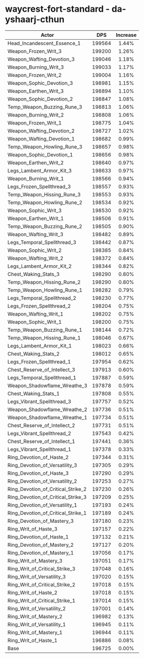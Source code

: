 # waycrest-fort-standard - da-yshaarj-cthun
| Actor | DPS | Increase |
|---|:---:|:---:|
|Head_Incandescent_Essence_1|199564|1.44%|
|Weapon_Frozen_Writ_3|199200|1.26%|
|Weapon_Wafting_Devotion_3|199046|1.18%|
|Weapon_Burning_Writ_3|199033|1.17%|
|Weapon_Frozen_Writ_2|199004|1.16%|
|Weapon_Sophic_Devotion_3|198981|1.15%|
|Weapon_Earthen_Writ_3|198894|1.10%|
|Weapon_Sophic_Devotion_2|198847|1.08%|
|Temp_Weapon_Buzzing_Rune_3|198813|1.06%|
|Weapon_Burning_Writ_2|198808|1.06%|
|Weapon_Frozen_Writ_1|198775|1.04%|
|Weapon_Wafting_Devotion_2|198727|1.02%|
|Weapon_Wafting_Devotion_1|198682|0.99%|
|Temp_Weapon_Howling_Rune_3|198657|0.98%|
|Weapon_Sophic_Devotion_1|198656|0.98%|
|Weapon_Earthen_Writ_2|198640|0.97%|
|Legs_Lambent_Armor_Kit_3|198633|0.97%|
|Weapon_Burning_Writ_1|198566|0.94%|
|Legs_Frozen_Spellthread_3|198557|0.93%|
|Temp_Weapon_Hissing_Rune_3|198553|0.93%|
|Temp_Weapon_Howling_Rune_2|198534|0.92%|
|Weapon_Sophic_Writ_3|198530|0.92%|
|Weapon_Earthen_Writ_1|198506|0.91%|
|Temp_Weapon_Buzzing_Rune_2|198505|0.90%|
|Weapon_Wafting_Writ_3|198482|0.89%|
|Legs_Temporal_Spellthread_3|198442|0.87%|
|Weapon_Sophic_Writ_2|198385|0.84%|
|Weapon_Wafting_Writ_2|198372|0.84%|
|Legs_Lambent_Armor_Kit_2|198344|0.82%|
|Chest_Waking_Stats_3|198290|0.80%|
|Temp_Weapon_Hissing_Rune_2|198290|0.80%|
|Temp_Weapon_Howling_Rune_1|198282|0.79%|
|Legs_Temporal_Spellthread_2|198230|0.77%|
|Legs_Frozen_Spellthread_2|198204|0.75%|
|Weapon_Wafting_Writ_1|198202|0.75%|
|Weapon_Sophic_Writ_1|198200|0.75%|
|Temp_Weapon_Buzzing_Rune_1|198144|0.72%|
|Temp_Weapon_Hissing_Rune_1|198046|0.67%|
|Legs_Lambent_Armor_Kit_1|198023|0.66%|
|Chest_Waking_Stats_2|198012|0.65%|
|Legs_Frozen_Spellthread_1|197954|0.62%|
|Chest_Reserve_of_Intellect_3|197913|0.60%|
|Legs_Temporal_Spellthread_1|197887|0.59%|
|Weapon_Shadowflame_Wreathe_3|197878|0.59%|
|Chest_Waking_Stats_1|197808|0.55%|
|Legs_Vibrant_Spellthread_3|197757|0.52%|
|Weapon_Shadowflame_Wreathe_2|197736|0.51%|
|Weapon_Shadowflame_Wreathe_1|197734|0.51%|
|Chest_Reserve_of_Intellect_2|197731|0.51%|
|Legs_Vibrant_Spellthread_2|197543|0.42%|
|Chest_Reserve_of_Intellect_1|197441|0.36%|
|Legs_Vibrant_Spellthread_1|197378|0.33%|
|Ring_Devotion_of_Haste_2|197344|0.31%|
|Ring_Devotion_of_Versatility_3|197305|0.29%|
|Ring_Devotion_of_Haste_3|197290|0.29%|
|Ring_Devotion_of_Versatility_2|197253|0.27%|
|Ring_Devotion_of_Critical_Strike_2|197230|0.26%|
|Ring_Devotion_of_Critical_Strike_3|197209|0.25%|
|Ring_Devotion_of_Versatility_1|197193|0.24%|
|Ring_Devotion_of_Critical_Strike_1|197189|0.24%|
|Ring_Devotion_of_Mastery_3|197180|0.23%|
|Ring_Writ_of_Haste_3|197157|0.22%|
|Ring_Devotion_of_Haste_1|197132|0.21%|
|Ring_Devotion_of_Mastery_2|197127|0.20%|
|Ring_Devotion_of_Mastery_1|197056|0.17%|
|Ring_Writ_of_Mastery_3|197051|0.17%|
|Ring_Writ_of_Critical_Strike_3|197048|0.16%|
|Ring_Writ_of_Versatility_3|197020|0.15%|
|Ring_Writ_of_Critical_Strike_2|197018|0.15%|
|Ring_Writ_of_Haste_2|197018|0.15%|
|Ring_Writ_of_Critical_Strike_1|197014|0.15%|
|Ring_Writ_of_Versatility_2|197001|0.14%|
|Ring_Writ_of_Mastery_2|196982|0.13%|
|Ring_Writ_of_Versatility_1|196945|0.11%|
|Ring_Writ_of_Mastery_1|196944|0.11%|
|Ring_Writ_of_Haste_1|196886|0.08%|
|Base|196725|0.00%|
